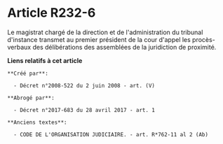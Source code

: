 # Article R232-6

Le magistrat chargé de la direction et de l'administration du tribunal d'instance transmet au premier président de la cour
d'appel les procès-verbaux des délibérations des assemblées de la juridiction de proximité.

**Liens relatifs à cet article**

	**Créé par**:

	  - Décret n°2008-522 du 2 juin 2008 - art. (V)

	**Abrogé par**:

	  - Décret n°2017-683 du 28 avril 2017 - art. 1

	**Anciens textes**:

	  - CODE DE L'ORGANISATION JUDICIAIRE. - art. R*762-11 al 2 (Ab)
